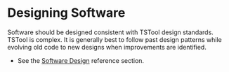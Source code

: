 # Designing Software #

Software should be designed consistent with TSTool design standards.
TSTool is complex.  It is generally best to follow past design patterns while
evolving old code to new designs when improvements are identified.

* See the [Software Design](../../software-design/overview) reference section.
